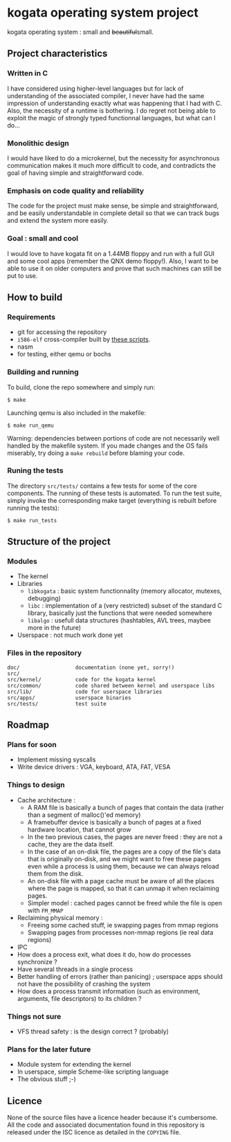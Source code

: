 # kogata operating system project

kogata operating system : small and <del>beautiful</del>small.

## Project characteristics

### Written in C

I have considered using higher-level languages but for lack of understanding of
the associated compiler, I never have had the same impression of understanding
exactly what was happening that I had with C. Also, the necessity of a runtime
is bothering. I do regret not being able to exploit the magic of strongly typed
functionnal languages, but what can I do...

### Monolithic design

I would have liked to do a microkernel, but the necessity for asynchronous
communication makes it much more difficult to code, and contradicts the goal of
having simple and straightforward code.

### Emphasis on code quality and reliability

The code for the project must make sense, be simple and straightforward, and be
easily understandable in complete detail so that we can track bugs and extend
the system more easily.

### Goal : small and cool

I would love to have kogata fit on a 1.44MB floppy and run with a full GUI and
some cool apps (remember the QNX demo floppy!). Also, I want to be able to use
it on older computers and prove that such machines can still be put to use.

## How to build

### Requirements

* git for accessing the repository
* `i586-elf` cross-compiler built by [these scripts](http://adnab.me/cgit/cross-scripts.git/about/).
* nasm
* for testing, either qemu or bochs

### Building and running

To build, clone the repo somewhere and simply run:

    $ make

Launching qemu is also included in the makefile:

	$ make run_qemu

Warning: dependencies between portions of code are not necessarily well handled
by the makefile system. If you made changes and the OS fails miserably, try
doing a `make rebuild` before blaming your code.

### Runing the tests

The directory `src/tests/` contains a few tests for some of the core
components. The running of these tests is automated. To run the test suite,
simply invoke the corresponding make target (everything is rebuilt before
running the tests):

	$ make run_tests

## Structure of the project

### Modules

* The kernel
* Libraries
  * `libkogata` : basic system functionnality (memory allocator, mutexes, debugging)
  * `libc` : implementation of a (very restricted) subset of the standard C library, basically just
    the functions that were needed somewhere
  * `libalgo` : usefull data structures (hashtables, AVL trees, maybee more in the future)
* Userspace : not much work done yet

### Files in the repository

    doc/                  documentation (none yet, sorry!)
	src/
	src/kernel/           code for the kogata kernel
	src/common/           code shared between kernel and userspace libs
	src/lib/              code for userspace libraries
	src/apps/             userspace binaries
	src/tests/            test suite

## Roadmap

### Plans for soon

* Implement missing syscalls
* Write device drivers : VGA, keyboard, ATA, FAT, VESA

### Things to design

* Cache architecture :
  - A RAM file is basically a bunch of pages that contain the data (rather than a segment of
    malloc()'ed memory)
  - A framebuffer device is basically a bunch of pages at a fixed hardware location, that cannot
    grow
  - In the two previous cases, the pages are never freed : they are not a cache, they are the
    data itself.
  - In the case of an on-disk file, the pages are a copy of the file's data that is originally
    on-disk, and we might want to free these pages even while a process is using them, because
    we can always reload them from the disk.
  - An on-disk file with a page cache must be aware of all the places where the page is mapped,
    so that it can unmap it when reclaiming pages.
  - Simpler model : cached pages cannot be freed while the file is open with `FM_MMAP`
* Reclaiming physical memory :
  - Freeing some cached stuff, ie swapping pages from mmap regions
  - Swapping pages from processes non-mmap regions (ie real data regions)
* IPC
* How does a process exit, what does it do, how do processes synchronize ?
* Have several threads in a single process
* Better handling of errors (rather than panicing) ; userspace apps should not
  have the possibility of crashing the system
* How does a process transmit information (such as environment, arguments, file
  descriptors) to its children ?

### Things not sure

* VFS thread safety : is the design correct ? (probably)

### Plans for the later future

* Module system for extending the kernel
* In userspace, simple Scheme-like scripting language
* The obvious stuff ;-)

## Licence

None of the source files have a licence header because it's cumbersome. All the
code and associated documentation found in this repository is released under
the ISC licence as detailed in the `COPYING` file.

